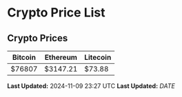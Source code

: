 # Crypto Price List

## Crypto Prices
| Bitcoin | Ethereum | Litecoin |
| ------- | -------- | -------- |
| $76807 | $3147.21 | $73.88 |
**Last Updated:** 2024-11-09 23:27 UTC
**Last Updated:** $DATE$
